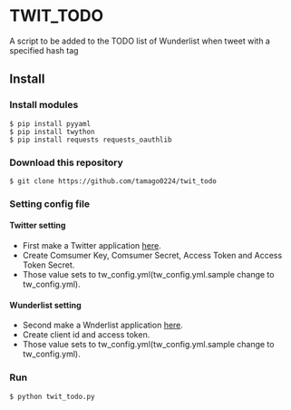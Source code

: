 # TWIT_TODO
A script to be added to the TODO list of Wunderlist when tweet with a specified hash tag

## Install
### Install modules
```
$ pip install pyyaml
$ pip install twython
$ pip install requests requests_oauthlib
```

### Download this repository
`$ git clone https://github.com/tamago0224/twit_todo`

### Setting config file
#### Twitter setting
- First make a Twitter application [here](https://apps.twitter.com).
- Create Comsumer Key, Comsumer Secret, Access Token and Access Token Secret.
- Those value sets to tw_config.yml(tw_config.yml.sample change to tw_config.yml).
#### Wunderlist setting
- Second make a Wnderlist application [here](https://developer.wunderlist.com/apps).
- Create client id and access token.
- Those value sets to tw_config.yml(tw_config.yml.sample change to tw_config.yml).

### Run
`$ python twit_todo.py`
